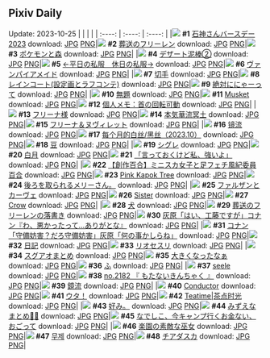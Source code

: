 ## Pixiv Daily
Update: 2023-10-25
|      |      |      |
| :----: | :----: | :----: |
|![](https://pixiv.microyu.workers.dev/c/240x480/img-master/img/2023/10/24/00/00/05/112798888_p0_master1200.jpg) **#1** [石神さんバースデー2023](https://www.pixiv.net/artworks/112798888) download: [JPG](https://pixiv.microyu.workers.dev/img-original/img/2023/10/24/00/00/05/112798888_p0.jpg) [PNG](https://pixiv.microyu.workers.dev/img-original/img/2023/10/24/00/00/05/112798888_p0.png)|![](https://pixiv.microyu.workers.dev/c/240x480/img-master/img/2023/10/23/00/32/12/112774440_p0_master1200.jpg) **#2** [葬送のフリーレン](https://www.pixiv.net/artworks/112774440) download: [JPG](https://pixiv.microyu.workers.dev/img-original/img/2023/10/23/00/32/12/112774440_p0.jpg) [PNG](https://pixiv.microyu.workers.dev/img-original/img/2023/10/23/00/32/12/112774440_p0.png)|![](https://pixiv.microyu.workers.dev/c/240x480/img-master/img/2023/10/24/00/01/25/112799137_p0_master1200.jpg) **#3** [ポケモンと森](https://www.pixiv.net/artworks/112799137) download: [JPG](https://pixiv.microyu.workers.dev/img-original/img/2023/10/24/00/01/25/112799137_p0.jpg) [PNG](https://pixiv.microyu.workers.dev/img-original/img/2023/10/24/00/01/25/112799137_p0.png)|
|![](https://pixiv.microyu.workers.dev/c/240x480/img-master/img/2023/10/24/06/00/02/112804807_p0_master1200.jpg) **#4** [デザート泥棒②](https://www.pixiv.net/artworks/112804807) download: [JPG](https://pixiv.microyu.workers.dev/img-original/img/2023/10/24/06/00/02/112804807_p0.jpg) [PNG](https://pixiv.microyu.workers.dev/img-original/img/2023/10/24/06/00/02/112804807_p0.png)|![](https://pixiv.microyu.workers.dev/c/240x480/img-master/img/2023/10/24/12/00/12/112809018_p0_master1200.jpg) **#5** [←平日の私服　休日の私服→](https://www.pixiv.net/artworks/112809018) download: [JPG](https://pixiv.microyu.workers.dev/img-original/img/2023/10/24/12/00/12/112809018_p0.jpg) [PNG](https://pixiv.microyu.workers.dev/img-original/img/2023/10/24/12/00/12/112809018_p0.png)|![](https://pixiv.microyu.workers.dev/c/240x480/img-master/img/2023/10/24/00/01/01/112799095_p0_master1200.jpg) **#6** [ヴァンパイアメイド](https://www.pixiv.net/artworks/112799095) download: [JPG](https://pixiv.microyu.workers.dev/img-original/img/2023/10/24/00/01/01/112799095_p0.jpg) [PNG](https://pixiv.microyu.workers.dev/img-original/img/2023/10/24/00/01/01/112799095_p0.png)|
|![](https://pixiv.microyu.workers.dev/c/240x480/img-master/img/2023/10/23/00/02/44/112773421_p0_master1200.jpg) **#7** [切手](https://www.pixiv.net/artworks/112773421) download: [JPG](https://pixiv.microyu.workers.dev/img-original/img/2023/10/23/00/02/44/112773421_p0.jpg) [PNG](https://pixiv.microyu.workers.dev/img-original/img/2023/10/23/00/02/44/112773421_p0.png)|![](https://pixiv.microyu.workers.dev/c/240x480/img-master/img/2023/10/24/21/33/10/112819779_p0_master1200.jpg) **#8** [レインコート(設定画とラフコンテ)](https://www.pixiv.net/artworks/112819779) download: [JPG](https://pixiv.microyu.workers.dev/img-original/img/2023/10/24/21/33/10/112819779_p0.jpg) [PNG](https://pixiv.microyu.workers.dev/img-original/img/2023/10/24/21/33/10/112819779_p0.png)|![](https://pixiv.microyu.workers.dev/c/240x480/img-master/img/2023/10/23/00/15/24/112773901_p0_master1200.jpg) **#9** [絶対ににゃーって](https://www.pixiv.net/artworks/112773901) download: [JPG](https://pixiv.microyu.workers.dev/img-original/img/2023/10/23/00/15/24/112773901_p0.jpg) [PNG](https://pixiv.microyu.workers.dev/img-original/img/2023/10/23/00/15/24/112773901_p0.png)|
|![](https://pixiv.microyu.workers.dev/c/240x480/img-master/img/2023/10/23/00/00/20/112773130_p0_master1200.jpg) **#10** [無題](https://www.pixiv.net/artworks/112773130) download: [JPG](https://pixiv.microyu.workers.dev/img-original/img/2023/10/23/00/00/20/112773130_p0.jpg) [PNG](https://pixiv.microyu.workers.dev/img-original/img/2023/10/23/00/00/20/112773130_p0.png)|![](https://pixiv.microyu.workers.dev/c/240x480/img-master/img/2023/10/23/13/19/20/112784471_p0_master1200.jpg) **#11** [Musket](https://www.pixiv.net/artworks/112784471) download: [JPG](https://pixiv.microyu.workers.dev/img-original/img/2023/10/23/13/19/20/112784471_p0.jpg) [PNG](https://pixiv.microyu.workers.dev/img-original/img/2023/10/23/13/19/20/112784471_p0.png)|![](https://pixiv.microyu.workers.dev/c/240x480/img-master/img/2023/10/24/07/00/05/112805537_p0_master1200.jpg) **#12** [個人メモ：首の回転可動](https://www.pixiv.net/artworks/112805537) download: [JPG](https://pixiv.microyu.workers.dev/img-original/img/2023/10/24/07/00/05/112805537_p0.jpg) [PNG](https://pixiv.microyu.workers.dev/img-original/img/2023/10/24/07/00/05/112805537_p0.png)|
|![](https://pixiv.microyu.workers.dev/c/240x480/img-master/img/2023/10/23/00/00/14/112773104_p0_master1200.jpg) **#13** [フリーナ様](https://www.pixiv.net/artworks/112773104) download: [JPG](https://pixiv.microyu.workers.dev/img-original/img/2023/10/23/00/00/14/112773104_p0.jpg) [PNG](https://pixiv.microyu.workers.dev/img-original/img/2023/10/23/00/00/14/112773104_p0.png)|![](https://pixiv.microyu.workers.dev/c/240x480/img-master/img/2023/10/24/16/43/09/112812881_p0_master1200.jpg) **#14** [本気華流冥土](https://www.pixiv.net/artworks/112812881) download: [JPG](https://pixiv.microyu.workers.dev/img-original/img/2023/10/24/16/43/09/112812881_p0.jpg) [PNG](https://pixiv.microyu.workers.dev/img-original/img/2023/10/24/16/43/09/112812881_p0.png)|![](https://pixiv.microyu.workers.dev/c/240x480/img-master/img/2023/10/23/03/21/23/112777574_p0_master1200.jpg) **#15** [フリーナ＆ヌヴィレット](https://www.pixiv.net/artworks/112777574) download: [JPG](https://pixiv.microyu.workers.dev/img-original/img/2023/10/23/03/21/23/112777574_p0.jpg) [PNG](https://pixiv.microyu.workers.dev/img-original/img/2023/10/23/03/21/23/112777574_p0.png)|
|![](https://pixiv.microyu.workers.dev/c/240x480/img-master/img/2023/10/24/04/33/34/112803979_p0_master1200.jpg) **#16** [镜流](https://www.pixiv.net/artworks/112803979) download: [JPG](https://pixiv.microyu.workers.dev/img-original/img/2023/10/24/04/33/34/112803979_p0.jpg) [PNG](https://pixiv.microyu.workers.dev/img-original/img/2023/10/24/04/33/34/112803979_p0.png)|![](https://pixiv.microyu.workers.dev/c/240x480/img-master/img/2023/10/23/11/06/36/112782557_p0_master1200.jpg) **#17** [每个月的白丝/黑丝（2023.10）](https://www.pixiv.net/artworks/112782557) download: [JPG](https://pixiv.microyu.workers.dev/img-original/img/2023/10/23/11/06/36/112782557_p0.jpg) [PNG](https://pixiv.microyu.workers.dev/img-original/img/2023/10/23/11/06/36/112782557_p0.png)|![](https://pixiv.microyu.workers.dev/c/240x480/img-master/img/2023/10/24/20/30/00/112817947_p0_master1200.jpg) **#18** [豆](https://www.pixiv.net/artworks/112817947) download: [JPG](https://pixiv.microyu.workers.dev/img-original/img/2023/10/24/20/30/00/112817947_p0.jpg) [PNG](https://pixiv.microyu.workers.dev/img-original/img/2023/10/24/20/30/00/112817947_p0.png)|
|![](https://pixiv.microyu.workers.dev/c/240x480/img-master/img/2023/10/23/01/29/14/112775845_p0_master1200.jpg) **#19** [シグレ](https://www.pixiv.net/artworks/112775845) download: [JPG](https://pixiv.microyu.workers.dev/img-original/img/2023/10/23/01/29/14/112775845_p0.jpg) [PNG](https://pixiv.microyu.workers.dev/img-original/img/2023/10/23/01/29/14/112775845_p0.png)|![](https://pixiv.microyu.workers.dev/c/240x480/img-master/img/2023/10/23/12/33/04/112783861_p0_master1200.jpg) **#20** [白月](https://www.pixiv.net/artworks/112783861) download: [JPG](https://pixiv.microyu.workers.dev/img-original/img/2023/10/23/12/33/04/112783861_p0.jpg) [PNG](https://pixiv.microyu.workers.dev/img-original/img/2023/10/23/12/33/04/112783861_p0.png)|![](https://pixiv.microyu.workers.dev/c/240x480/img-master/img/2023/10/24/00/00/36/112799035_p0_master1200.jpg) **#21** [「言っておくけど私、強いよ」](https://www.pixiv.net/artworks/112799035) download: [JPG](https://pixiv.microyu.workers.dev/img-original/img/2023/10/24/00/00/36/112799035_p0.jpg) [PNG](https://pixiv.microyu.workers.dev/img-original/img/2023/10/24/00/00/36/112799035_p0.png)|
|![](https://pixiv.microyu.workers.dev/c/240x480/img-master/img/2023/10/24/19/10/46/112815987_p0_master1200.jpg) **#22** [【創作百合】ミニスカ女子と足フェチ風紀委員百合](https://www.pixiv.net/artworks/112815987) download: [JPG](https://pixiv.microyu.workers.dev/img-original/img/2023/10/24/19/10/46/112815987_p0.jpg) [PNG](https://pixiv.microyu.workers.dev/img-original/img/2023/10/24/19/10/46/112815987_p0.png)|![](https://pixiv.microyu.workers.dev/c/240x480/img-master/img/2023/10/24/09/54/01/112801275_p0_master1200.jpg) **#23** [Pink Kapok Tree](https://www.pixiv.net/artworks/112801275) download: [JPG](https://pixiv.microyu.workers.dev/img-original/img/2023/10/24/09/54/01/112801275_p0.jpg) [PNG](https://pixiv.microyu.workers.dev/img-original/img/2023/10/24/09/54/01/112801275_p0.png)|![](https://pixiv.microyu.workers.dev/c/240x480/img-master/img/2023/10/23/15/55/05/112786580_p0_master1200.jpg) **#24** [後ろを取られるメリーさん。](https://www.pixiv.net/artworks/112786580) download: [JPG](https://pixiv.microyu.workers.dev/img-original/img/2023/10/23/15/55/05/112786580_p0.jpg) [PNG](https://pixiv.microyu.workers.dev/img-original/img/2023/10/23/15/55/05/112786580_p0.png)|
|![](https://pixiv.microyu.workers.dev/c/240x480/img-master/img/2023/10/23/00/00/52/112773243_p0_master1200.jpg) **#25** [ファルザンとカーヴェ](https://www.pixiv.net/artworks/112773243) download: [JPG](https://pixiv.microyu.workers.dev/img-original/img/2023/10/23/00/00/52/112773243_p0.jpg) [PNG](https://pixiv.microyu.workers.dev/img-original/img/2023/10/23/00/00/52/112773243_p0.png)|![](https://pixiv.microyu.workers.dev/c/240x480/img-master/img/2023/10/23/13/17/06/112784446_p0_master1200.jpg) **#26** [Sister](https://www.pixiv.net/artworks/112784446) download: [JPG](https://pixiv.microyu.workers.dev/img-original/img/2023/10/23/13/17/06/112784446_p0.jpg) [PNG](https://pixiv.microyu.workers.dev/img-original/img/2023/10/23/13/17/06/112784446_p0.png)|![](https://pixiv.microyu.workers.dev/c/240x480/img-master/img/2023/10/23/13/14/48/112784427_p0_master1200.jpg) **#27** [Crow](https://www.pixiv.net/artworks/112784427) download: [JPG](https://pixiv.microyu.workers.dev/img-original/img/2023/10/23/13/14/48/112784427_p0.jpg) [PNG](https://pixiv.microyu.workers.dev/img-original/img/2023/10/23/13/14/48/112784427_p0.png)|
|![](https://pixiv.microyu.workers.dev/c/240x480/img-master/img/2023/10/23/09/19/41/112781301_p0_master1200.jpg) **#28** [犬](https://www.pixiv.net/artworks/112781301) download: [JPG](https://pixiv.microyu.workers.dev/img-original/img/2023/10/23/09/19/41/112781301_p0.jpg) [PNG](https://pixiv.microyu.workers.dev/img-original/img/2023/10/23/09/19/41/112781301_p0.png)|![](https://pixiv.microyu.workers.dev/c/240x480/img-master/img/2023/10/24/12/34/45/112809525_p0_master1200.jpg) **#29** [葬送のフリーレンの落書き](https://www.pixiv.net/artworks/112809525) download: [JPG](https://pixiv.microyu.workers.dev/img-original/img/2023/10/24/12/34/45/112809525_p0.jpg) [PNG](https://pixiv.microyu.workers.dev/img-original/img/2023/10/24/12/34/45/112809525_p0.png)|![](https://pixiv.microyu.workers.dev/c/240x480/img-master/img/2023/10/24/13/28/34/112809033_p0_master1200.jpg) **#30** [灰原「はい、工藤ですが」コナン『わ、悪かったって…ありがとな』](https://www.pixiv.net/artworks/112809033) download: [JPG](https://pixiv.microyu.workers.dev/img-original/img/2023/10/24/13/28/34/112809033_p0.jpg) [PNG](https://pixiv.microyu.workers.dev/img-original/img/2023/10/24/13/28/34/112809033_p0.png)|
|![](https://pixiv.microyu.workers.dev/c/240x480/img-master/img/2023/10/23/12/00/06/112783315_p0_master1200.jpg) **#31** [コナン「守備妨害？だろ守備妨害」灰原「何の事かしらね」](https://www.pixiv.net/artworks/112783315) download: [JPG](https://pixiv.microyu.workers.dev/img-original/img/2023/10/23/12/00/06/112783315_p0.jpg) [PNG](https://pixiv.microyu.workers.dev/img-original/img/2023/10/23/12/00/06/112783315_p0.png)|![](https://pixiv.microyu.workers.dev/c/240x480/img-master/img/2023/10/23/19/08/16/112790258_p0_master1200.jpg) **#32** [日記](https://www.pixiv.net/artworks/112790258) download: [JPG](https://pixiv.microyu.workers.dev/img-original/img/2023/10/23/19/08/16/112790258_p0.jpg) [PNG](https://pixiv.microyu.workers.dev/img-original/img/2023/10/23/19/08/16/112790258_p0.png)|![](https://pixiv.microyu.workers.dev/c/240x480/img-master/img/2023/10/23/01/37/31/112775990_p0_master1200.jpg) **#33** [リオセスリ](https://www.pixiv.net/artworks/112775990) download: [JPG](https://pixiv.microyu.workers.dev/img-original/img/2023/10/23/01/37/31/112775990_p0.jpg) [PNG](https://pixiv.microyu.workers.dev/img-original/img/2023/10/23/01/37/31/112775990_p0.png)|
|![](https://pixiv.microyu.workers.dev/c/240x480/img-master/img/2023/10/24/00/02/12/112799194_p0_master1200.jpg) **#34** [スグアオまとめ](https://www.pixiv.net/artworks/112799194) download: [JPG](https://pixiv.microyu.workers.dev/img-original/img/2023/10/24/00/02/12/112799194_p0.jpg) [PNG](https://pixiv.microyu.workers.dev/img-original/img/2023/10/24/00/02/12/112799194_p0.png)|![](https://pixiv.microyu.workers.dev/c/240x480/img-master/img/2023/10/23/05/35/39/112778866_p0_master1200.jpg) **#35** [大きくなったなぁ](https://www.pixiv.net/artworks/112778866) download: [JPG](https://pixiv.microyu.workers.dev/img-original/img/2023/10/23/05/35/39/112778866_p0.jpg) [PNG](https://pixiv.microyu.workers.dev/img-original/img/2023/10/23/05/35/39/112778866_p0.png)|![](https://pixiv.microyu.workers.dev/c/240x480/img-master/img/2023/10/24/05/30/01/112804508_p0_master1200.jpg) **#36** [ふ](https://www.pixiv.net/artworks/112804508) download: [JPG](https://pixiv.microyu.workers.dev/img-original/img/2023/10/24/05/30/01/112804508_p0.jpg) [PNG](https://pixiv.microyu.workers.dev/img-original/img/2023/10/24/05/30/01/112804508_p0.png)|
|![](https://pixiv.microyu.workers.dev/c/240x480/img-master/img/2023/10/23/09/14/31/112781240_p0_master1200.jpg) **#37** [seele](https://www.pixiv.net/artworks/112781240) download: [JPG](https://pixiv.microyu.workers.dev/img-original/img/2023/10/23/09/14/31/112781240_p0.jpg) [PNG](https://pixiv.microyu.workers.dev/img-original/img/2023/10/23/09/14/31/112781240_p0.png)|![](https://pixiv.microyu.workers.dev/c/240x480/img-master/img/2023/10/23/13/27/07/112784550_p0_master1200.jpg) **#38** [no.2182 『 もたないきんちゃく 』](https://www.pixiv.net/artworks/112784550) download: [JPG](https://pixiv.microyu.workers.dev/img-original/img/2023/10/23/13/27/07/112784550_p0.jpg) [PNG](https://pixiv.microyu.workers.dev/img-original/img/2023/10/23/13/27/07/112784550_p0.png)|![](https://pixiv.microyu.workers.dev/c/240x480/img-master/img/2023/10/24/18/00/07/112814311_p0_master1200.jpg) **#39** [鏡流](https://www.pixiv.net/artworks/112814311) download: [JPG](https://pixiv.microyu.workers.dev/img-original/img/2023/10/24/18/00/07/112814311_p0.jpg) [PNG](https://pixiv.microyu.workers.dev/img-original/img/2023/10/24/18/00/07/112814311_p0.png)|
|![](https://pixiv.microyu.workers.dev/c/240x480/img-master/img/2023/10/23/01/06/34/112775389_p0_master1200.jpg) **#40** [Conductor](https://www.pixiv.net/artworks/112775389) download: [JPG](https://pixiv.microyu.workers.dev/img-original/img/2023/10/23/01/06/34/112775389_p0.jpg) [PNG](https://pixiv.microyu.workers.dev/img-original/img/2023/10/23/01/06/34/112775389_p0.png)|![](https://pixiv.microyu.workers.dev/c/240x480/img-master/img/2023/10/23/02/29/29/112776842_p0_master1200.jpg) **#41** [ウタ！](https://www.pixiv.net/artworks/112776842) download: [JPG](https://pixiv.microyu.workers.dev/img-original/img/2023/10/23/02/29/29/112776842_p0.jpg) [PNG](https://pixiv.microyu.workers.dev/img-original/img/2023/10/23/02/29/29/112776842_p0.png)|![](https://pixiv.microyu.workers.dev/c/240x480/img-master/img/2023/10/23/02/45/36/112777076_p0_master1200.jpg) **#42** [Teatime|茶点时光](https://www.pixiv.net/artworks/112777076) download: [JPG](https://pixiv.microyu.workers.dev/img-original/img/2023/10/23/02/45/36/112777076_p0.jpg) [PNG](https://pixiv.microyu.workers.dev/img-original/img/2023/10/23/02/45/36/112777076_p0.png)|
|![](https://pixiv.microyu.workers.dev/c/240x480/img-master/img/2023/10/23/05/31/20/112778837_p0_master1200.jpg) **#43** [好み。](https://www.pixiv.net/artworks/112778837) download: [JPG](https://pixiv.microyu.workers.dev/img-original/img/2023/10/23/05/31/20/112778837_p0.jpg) [PNG](https://pixiv.microyu.workers.dev/img-original/img/2023/10/23/05/31/20/112778837_p0.png)|![](https://pixiv.microyu.workers.dev/c/240x480/img-master/img/2023/10/24/02/16/08/112802287_p0_master1200.jpg) **#44** [みずえなまとめ🎀🎨](https://www.pixiv.net/artworks/112802287) download: [JPG](https://pixiv.microyu.workers.dev/img-original/img/2023/10/24/02/16/08/112802287_p0.jpg) [PNG](https://pixiv.microyu.workers.dev/img-original/img/2023/10/24/02/16/08/112802287_p0.png)|![](https://pixiv.microyu.workers.dev/c/240x480/img-master/img/2023/10/24/00/06/25/112799356_p0_master1200.jpg) **#45** [なでしこ、今キャンプ行くお金ない、おごって](https://www.pixiv.net/artworks/112799356) download: [JPG](https://pixiv.microyu.workers.dev/img-original/img/2023/10/24/00/06/25/112799356_p0.jpg) [PNG](https://pixiv.microyu.workers.dev/img-original/img/2023/10/24/00/06/25/112799356_p0.png)|
|![](https://pixiv.microyu.workers.dev/c/240x480/img-master/img/2023/10/24/06/25/44/112805079_p0_master1200.jpg) **#46** [楽園の素敵な巫女](https://www.pixiv.net/artworks/112805079) download: [JPG](https://pixiv.microyu.workers.dev/img-original/img/2023/10/24/06/25/44/112805079_p0.jpg) [PNG](https://pixiv.microyu.workers.dev/img-original/img/2023/10/24/06/25/44/112805079_p0.png)|![](https://pixiv.microyu.workers.dev/c/240x480/img-master/img/2023/10/23/17/38/11/112788272_p0_master1200.jpg) **#47** [무제](https://www.pixiv.net/artworks/112788272) download: [JPG](https://pixiv.microyu.workers.dev/img-original/img/2023/10/23/17/38/11/112788272_p0.jpg) [PNG](https://pixiv.microyu.workers.dev/img-original/img/2023/10/23/17/38/11/112788272_p0.png)|![](https://pixiv.microyu.workers.dev/c/240x480/img-master/img/2023/10/23/14/25/49/112785346_p0_master1200.jpg) **#48** [チアダスカ](https://www.pixiv.net/artworks/112785346) download: [JPG](https://pixiv.microyu.workers.dev/img-original/img/2023/10/23/14/25/49/112785346_p0.jpg) [PNG](https://pixiv.microyu.workers.dev/img-original/img/2023/10/23/14/25/49/112785346_p0.png)|
